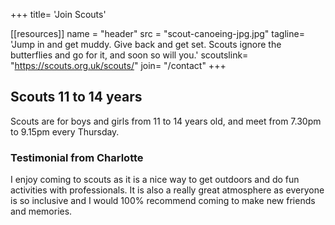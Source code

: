 +++
title= 'Join Scouts'

[[resources]]
  name = "header"
  src = "scout-canoeing-jpg.jpg"
tagline= 'Jump in and get muddy. Give back and get set. Scouts ignore the butterflies and go for it, and soon so will you.'
scoutslink= "https://scouts.org.uk/scouts/"
join= "/contact"
+++

## Scouts 11 to 14 years

Scouts are for boys and girls from 11 to 14 years old, and meet from 7.30pm to 9.15pm every Thursday.

### Testimonial from Charlotte

I enjoy coming to scouts as it is a nice way to get outdoors and do fun activities with professionals. It is also a really great atmosphere as everyone is so inclusive and I would 100% recommend coming to make new friends and memories.

